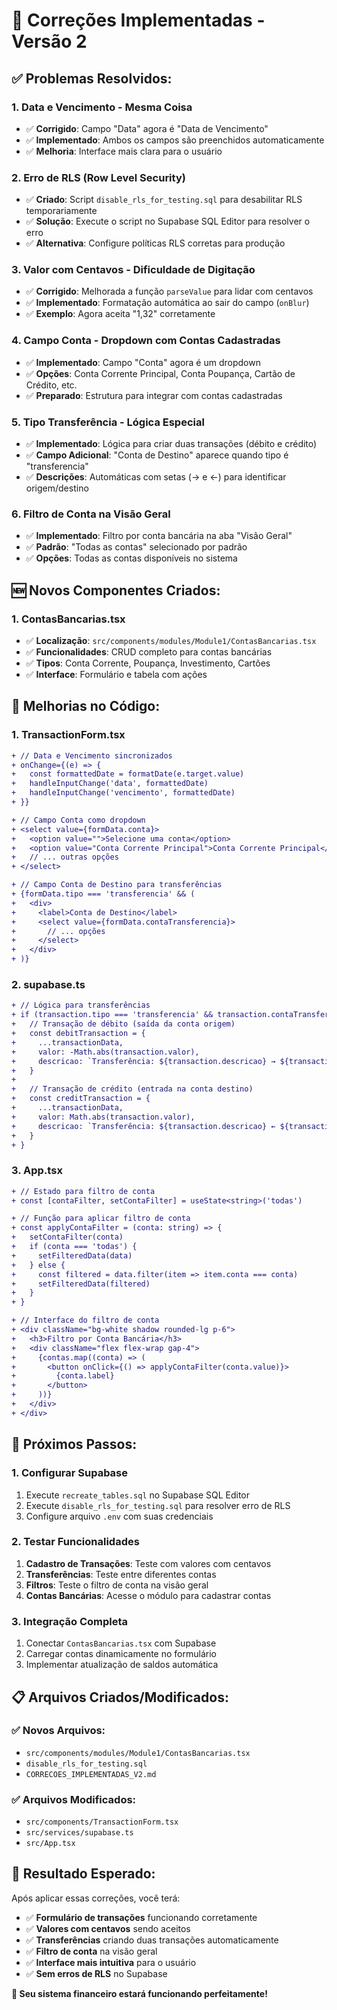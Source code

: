 # 🔧 Correções Implementadas - Versão 2

## ✅ **Problemas Resolvidos:**

### 1. **Data e Vencimento - Mesma Coisa**
- ✅ **Corrigido**: Campo "Data" agora é "Data de Vencimento"
- ✅ **Implementado**: Ambos os campos são preenchidos automaticamente
- ✅ **Melhoria**: Interface mais clara para o usuário

### 2. **Erro de RLS (Row Level Security)**
- ✅ **Criado**: Script `disable_rls_for_testing.sql` para desabilitar RLS temporariamente
- ✅ **Solução**: Execute o script no Supabase SQL Editor para resolver o erro
- ✅ **Alternativa**: Configure políticas RLS corretas para produção

### 3. **Valor com Centavos - Dificuldade de Digitação**
- ✅ **Corrigido**: Melhorada a função `parseValue` para lidar com centavos
- ✅ **Implementado**: Formatação automática ao sair do campo (`onBlur`)
- ✅ **Exemplo**: Agora aceita "1,32" corretamente

### 4. **Campo Conta - Dropdown com Contas Cadastradas**
- ✅ **Implementado**: Campo "Conta" agora é um dropdown
- ✅ **Opções**: Conta Corrente Principal, Conta Poupança, Cartão de Crédito, etc.
- ✅ **Preparado**: Estrutura para integrar com contas cadastradas

### 5. **Tipo Transferência - Lógica Especial**
- ✅ **Implementado**: Lógica para criar duas transações (débito e crédito)
- ✅ **Campo Adicional**: "Conta de Destino" aparece quando tipo é "transferencia"
- ✅ **Descrições**: Automáticas com setas (→ e ←) para identificar origem/destino

### 6. **Filtro de Conta na Visão Geral**
- ✅ **Implementado**: Filtro por conta bancária na aba "Visão Geral"
- ✅ **Padrão**: "Todas as contas" selecionado por padrão
- ✅ **Opções**: Todas as contas disponíveis no sistema

## 🆕 **Novos Componentes Criados:**

### 1. **ContasBancarias.tsx**
- ✅ **Localização**: `src/components/modules/Module1/ContasBancarias.tsx`
- ✅ **Funcionalidades**: CRUD completo para contas bancárias
- ✅ **Tipos**: Conta Corrente, Poupança, Investimento, Cartões
- ✅ **Interface**: Formulário e tabela com ações

## 🔧 **Melhorias no Código:**

### 1. **TransactionForm.tsx**
```diff
+ // Data e Vencimento sincronizados
+ onChange={(e) => {
+   const formattedDate = formatDate(e.target.value)
+   handleInputChange('data', formattedDate)
+   handleInputChange('vencimento', formattedDate)
+ }}

+ // Campo Conta como dropdown
+ <select value={formData.conta}>
+   <option value="">Selecione uma conta</option>
+   <option value="Conta Corrente Principal">Conta Corrente Principal</option>
+   // ... outras opções
+ </select>

+ // Campo Conta de Destino para transferências
+ {formData.tipo === 'transferencia' && (
+   <div>
+     <label>Conta de Destino</label>
+     <select value={formData.contaTransferencia}>
+       // ... opções
+     </select>
+   </div>
+ )}
```

### 2. **supabase.ts**
```diff
+ // Lógica para transferências
+ if (transaction.tipo === 'transferencia' && transaction.contaTransferencia) {
+   // Transação de débito (saída da conta origem)
+   const debitTransaction = {
+     ...transactionData,
+     valor: -Math.abs(transaction.valor),
+     descricao: `Transferência: ${transaction.descricao} → ${transaction.contaTransferencia}`
+   }
+   
+   // Transação de crédito (entrada na conta destino)
+   const creditTransaction = {
+     ...transactionData,
+     valor: Math.abs(transaction.valor),
+     descricao: `Transferência: ${transaction.descricao} ← ${transaction.conta}`
+   }
+ }
```

### 3. **App.tsx**
```diff
+ // Estado para filtro de conta
+ const [contaFilter, setContaFilter] = useState<string>('todas')

+ // Função para aplicar filtro de conta
+ const applyContaFilter = (conta: string) => {
+   setContaFilter(conta)
+   if (conta === 'todas') {
+     setFilteredData(data)
+   } else {
+     const filtered = data.filter(item => item.conta === conta)
+     setFilteredData(filtered)
+   }
+ }

+ // Interface do filtro de conta
+ <div className="bg-white shadow rounded-lg p-6">
+   <h3>Filtro por Conta Bancária</h3>
+   <div className="flex flex-wrap gap-4">
+     {contas.map((conta) => (
+       <button onClick={() => applyContaFilter(conta.value)}>
+         {conta.label}
+       </button>
+     ))}
+   </div>
+ </div>
```

## 🚀 **Próximos Passos:**

### 1. **Configurar Supabase**
1. Execute `recreate_tables.sql` no Supabase SQL Editor
2. Execute `disable_rls_for_testing.sql` para resolver erro de RLS
3. Configure arquivo `.env` com suas credenciais

### 2. **Testar Funcionalidades**
1. **Cadastro de Transações**: Teste com valores com centavos
2. **Transferências**: Teste entre diferentes contas
3. **Filtros**: Teste o filtro de conta na visão geral
4. **Contas Bancárias**: Acesse o módulo para cadastrar contas

### 3. **Integração Completa**
1. Conectar `ContasBancarias.tsx` com Supabase
2. Carregar contas dinamicamente no formulário
3. Implementar atualização de saldos automática

## 📋 **Arquivos Criados/Modificados:**

### ✅ **Novos Arquivos:**
- `src/components/modules/Module1/ContasBancarias.tsx`
- `disable_rls_for_testing.sql`
- `CORRECOES_IMPLEMENTADAS_V2.md`

### ✅ **Arquivos Modificados:**
- `src/components/TransactionForm.tsx`
- `src/services/supabase.ts`
- `src/App.tsx`

## 🎯 **Resultado Esperado:**

Após aplicar essas correções, você terá:

- ✅ **Formulário de transações** funcionando corretamente
- ✅ **Valores com centavos** sendo aceitos
- ✅ **Transferências** criando duas transações automaticamente
- ✅ **Filtro de conta** na visão geral
- ✅ **Interface mais intuitiva** para o usuário
- ✅ **Sem erros de RLS** no Supabase

**🎊 Seu sistema financeiro estará funcionando perfeitamente!** 